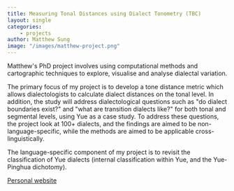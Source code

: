 ```yaml
---
title: Measuring Tonal Distances using Dialect Tonometry (TBC)
layout: single
categories: 
    - projects
author: Matthew Sung
image: "/images/matthew-project.png"
---
```


Matthew's PhD project involves using computational methods and cartographic techniques to explore, visualise and analyse dialectal variation.

The primary focus of my project is to develop a tone distance metric which allows dialectologists to calculate dialect distances on the tonal level. In addition, the study will address dialectological questions such as "do dialect boundaries exist?" and "what are transition dialects like?" for both tonal and segmental levels, using Yue as a case study. To address these questions, the project look at 100+ dialects, and the findings are aimed to be non-language-specific, while the methods are aimed to be applicable cross-linguistically.

The language-specific component of my project is to revisit the classification of Yue dialects (internal classification within Yue, and the Yue-Pinghua dichotomy).

[Personal website](https://sites.google.com/view/matthew-sung-dialectologist/home)